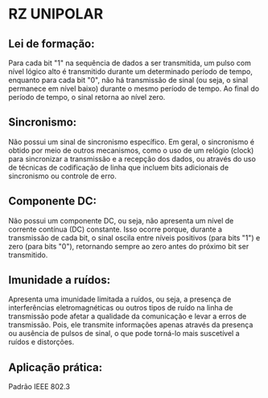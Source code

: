# RZ UNIPOLAR

## Lei de formação: 
Para cada bit "1" na sequência de dados a ser transmitida, um pulso com nível lógico alto é transmitido durante um determinado período de tempo, enquanto para cada bit "0", não há transmissão de sinal (ou seja, o sinal permanece em nível baixo) durante o mesmo período de tempo. Ao final do período de tempo, o sinal retorna ao nível zero.

## Sincronismo: 
Não possui um sinal de sincronismo específico. Em geral, o sincronismo é obtido por meio de outros mecanismos, como o uso de um relógio (clock) para sincronizar a transmissão e a recepção dos dados, ou através do uso de técnicas de codificação de linha que incluem bits adicionais de sincronismo ou controle de erro.

## Componente DC:
Não possui um componente DC, ou seja, não apresenta um nível de corrente contínua (DC) constante. Isso ocorre porque, durante a transmissão de cada bit, o sinal oscila entre níveis positivos (para bits "1") e zero (para bits "0"), retornando sempre ao zero antes do próximo bit ser transmitido.

## Imunidade a ruídos: 
Apresenta uma imunidade limitada a ruídos, ou seja, a presença de interferências eletromagnéticas ou outros tipos de ruído na linha de transmissão pode afetar a qualidade da comunicação e levar a erros de transmissão. Pois, ele transmite informações apenas através da presença ou ausência de pulsos de sinal, o que pode torná-lo mais suscetível a ruídos e distorções.

## Aplicação prática:
 Padrão IEEE 802.3
